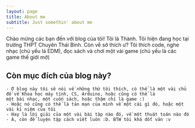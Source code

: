 ```yaml
---
layout: page
title: About me
subtitle: Just somethin' about me
---
```


Chào mừng các bạn đến với blog của tôi! Tôi là Thành. Tôi hiện đang học tại trường THPT Chuyên Thái Bình.
Còn về sở thích ư? Tôi thích code, nghe nhạc (chủ yếu là EDM), đọc sách và chơi một vài game (chủ yếu là các game thế giới mở)

## Còn mục đích của blog này?
    - Ở blog này tôi sẽ nói về những thứ tôi thích, có thể là một vài chủ đề về Khoa học máy tính, CS, Arduino, hoặc cũng có thể là
    một bài nhạc, một cuốn sách, hoặc thậm chí là game :)
    - Hoặc nó cũng có thể là tản mạn của mình về một cái gì đó, hoặc một vài kỉ niệm của tôi
    - Hay là lời giải của một vài bài tập nào đó, về một thuật toán nào đó
    - À, còn để luyện tập cách viết luôn :D. BTW tôi khá dốt văn :v



